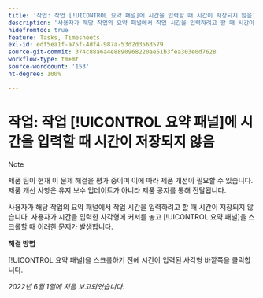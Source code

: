 ```yaml
---
title: '작업: 작업 [!UICONTROL 요약 패널]에 시간을 입력할 때 시간이 저장되지 않음'
description: '사용자가 해당 작업의 요약 패널에서 작업 시간을 입력하려고 할 때 시간이 저장되지 않습니다. 사용자가 시간을 입력한 사각형에 커서를 놓고 [!UICONTROL 요약 패널]을 스크롤할 때 이러한 문제가 발생합니다.   '
hidefromtoc: true
feature: Tasks, Timesheets
exl-id: edf5ea1f-a75f-4df4-987a-53d2d3563579
source-git-commit: 374c88a6a4e8890968220ae51b3fea303e0d7628
workflow-type: tm+mt
source-wordcount: '153'
ht-degree: 100%

---
```


# 작업: 작업 [!UICONTROL 요약 패널]에 시간을 입력할 때 시간이 저장되지 않음

<!--Converted to story-->

>[!NOTE]
>
>제품 팀이 현재 이 문제 해결을 평가 중이며 이에 따라 제품 개선이 필요할 수 있습니다. 제품 개선 사항은 유지 보수 업데이트가 아니라 제품 공지를 통해 전달됩니다.

사용자가 해당 작업의 요약 패널에서 작업 시간을 입력하려고 할 때 시간이 저장되지 않습니다. 사용자가 시간을 입력한 사각형에 커서를 놓고 [!UICONTROL 요약 패널]을 스크롤할 때 이러한 문제가 발생합니다.

**해결 방법**

[!UICONTROL 요약 패널]을 스크롤하기 전에 시간이 입력된 사각형 바깥쪽을 클릭합니다.

_2022년 6월 1일에 처음 보고되었습니다._
